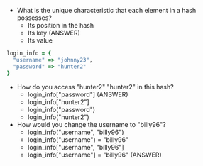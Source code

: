 * What is the unique characteristic that each element in a hash possesses?
  * Its position in the hash
  * Its key (ANSWER)
  * Its value

```ruby
login_info = {
  "username" => "johnny23",
  "password" => "hunter2"
}
```

* How do you access "hunter2" "hunter2" in this hash?
  * login_info["password"] (ANSWER)
  * login_info["hunter2"]
  * login_info("password")
  * login_info("hunter2")
* How would you change the username to "billy96"?
  * login_info("username", "billy96")
  * login_info("username") = "billy96"
  * login_info["username", "billy96"]
  * login_info["username"] = "billy96" (ANSWER)
